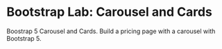 # Bootstrap Lab: Carousel and Cards
Boostrap 5 Carousel and Cards. Build a pricing page with a carousel with Bootstrap 5.